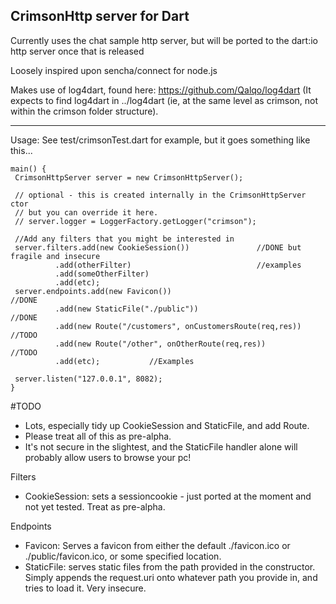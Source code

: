 CrimsonHttp server for Dart
----------

Currently uses the chat sample http server, but will be ported to the 
dart:io http server once that is released

Loosely inspired upon sencha/connect for node.js

Makes use of log4dart, found here: https://github.com/Qalqo/log4dart
(It expects to find log4dart in ../log4dart (ie, at the same level as crimson, not within the 
crimson folder structure).

-----
Usage: See test/crimsonTest.dart for example, but it goes something like this...

    main() {
     CrimsonHttpServer server = new CrimsonHttpServer();
  
     // optional - this is created internally in the CrimsonHttpServer ctor
	 // but you can override it here.
	 // server.logger = LoggerFactory.getLogger("crimson");
  
     //Add any filters that you might be interested in
     server.filters.add(new CookieSession())               //DONE but fragile and insecure
	          .add(otherFilter)                            //examples
			  .add(someOtherFilter)
			  .add(etc);
     server.endpoints.add(new Favicon())                               //DONE
			  .add(new StaticFile("./public"))                         //DONE
			  .add(new Route("/customers", onCustomersRoute(req,res))  //TODO
			  .add(new Route("/other", onOtherRoute(req,res))          //TODO
			  .add(etc);           //Examples
  
     server.listen("127.0.0.1", 8082);
    }
	
	

	
#TODO
* Lots, especially tidy up CookieSession and StaticFile, and add Route.
* Please treat all of this as pre-alpha.  
* It's not secure in the slightest, and the StaticFile handler alone will probably allow users to browse your pc!


Filters
* CookieSession: sets a sessioncookie - just ported at the moment and not yet tested.  Treat as pre-alpha.

Endpoints
* Favicon: Serves a favicon from either the default ./favicon.ico or ./public/favicon.ico, or some specified location.
* StaticFile: serves static files from the path provided in the constructor.  Simply appends the request.uri onto whatever path you provide in, and tries to load it.  Very insecure. 
